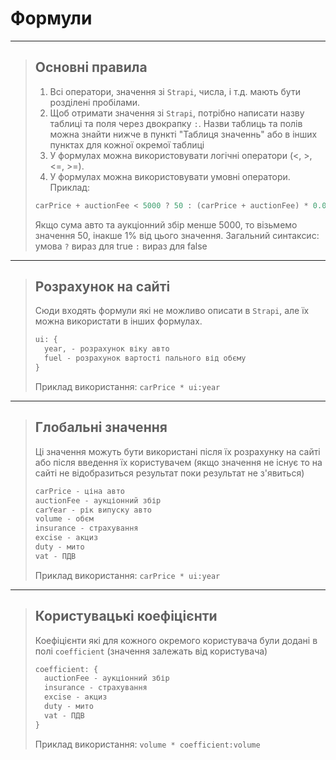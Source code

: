 # Формули

---

> ## Основні правила
>
> 1. Всі оператори, значення зі `Strapi`, числа, і т.д. мають бути розділені пробілами.
> 2. Щоб отримати значення зі `Strapi`, потрібно написати назву таблиці та поля через двокрапку `:`. Назви таблиць та полів можна знайти нижче в пункті "Таблиця значеннь" або в інших пунктах для кожної окремої таблиці
> 3. У формулах можна використовувати логічні оператори (<, >, <=, >=).
> 4. У формулах можна використовувати умовні оператори. Приклад:
>
> ```js
> carPrice + auctionFee < 5000 ? 50 : (carPrice + auctionFee) * 0.01;
> ```
>
> Якщо сума авто та аукціонний збір менше 5000, то візьмемо значення 50, інакше 1% від цього значення.
> Загальний синтаксис: умова `?` вираз для true `:` вираз для false

---

> ## Розрахунок на сайті
>
> Сюди входять формули які не можливо описати в `Strapi`, але їх можна використати в інших формулах.
>
> ```js
> ui: {
>   year, - розрахунок віку авто
>   fuel - розрахунок вартості пального від обєму
> }
> ```
>
> Приклад використання: `carPrice * ui:year`

---

> ## Глобальні значення
>
> Ці значення можуть бути використані після їх розрахунку на сайті або після введення їх користувачем (якщо значення не існує то на сайті не відобразиться результат поки результат не з'явиться)
>
> ```js
> carPrice - ціна авто
> auctionFee - аукціонний збір
> carYear - рік випуску авто
> volume - обєм
> insurance - страхування
> excise - акциз
> duty - мито
> vat - ПДВ
> ```
>
> Приклад використання: `carPrice * ui:year`

---

> ## Користувацькі коефіцієнти
>
> Коефіцієнти які для кожного окремого користувача були додані в полі `coefficient` (значення залежать від користувача)
>
> ```js
> coefficient: {
>   auctionFee - аукціонний збір
>   insurance - страхування
>   excise - акциз
>   duty - мито
>   vat - ПДВ
> }
> ```
>
> Приклад використання: `volume * coefficient:volume`

